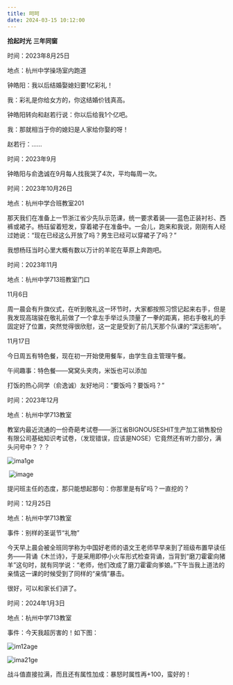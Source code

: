 ```yaml
---
title: 呵呵
date: 2024-03-15 10:12:00
---
```

**拾起时光** **三年同窗**

时间：2023年8月25日

地点：杭州中学操场室内跑道

钟皓阳：我以后结婚娶媳妇要1亿彩礼！

我：彩礼是你给女方的，你这结婚价钱真高。

钟皓阳转向和赵若行说：你以后给我1个亿吧。

我：那就相当于你的媳妇是人家给你娶的呀！

赵若行：……



时间：2023年9月

钟皓阳与俞逸诚在9月每人找我哭了4次，平均每周一次。



时间：2023年10月26日

地点：杭州中学合班教室201

那天我们在准备上一节浙江省少先队示范课，统一要求着装——蓝色正装衬衫、西裤或裙子。杨珏留着短发，穿着裙子在准备中。一会儿，跑来和我说，刚刚有人经过她说：“现在已经这么开放了吗？男生已经可以穿裙子了吗？”

我想杨珏当时心里大概有数以万计的羊驼在草原上奔跑吧。



时间：2023年11月

地点：杭州中学713班教室门口

11月6日

周一晨会有升旗仪式，在听到敬礼这一环节时，大家都按照习惯记起来右手，但是我发现高瑞骏在敬礼前做了一个拿左手举过头顶量了一拳的距离，把右手敬礼的手固定好了位置，突然觉得很欣慰，这一定是受到了前几天那个队课的“深远影响”。



11月17日

今日周五有特色餐，现在初一开始使用餐车，由学生自主管理午餐。

午间趣事：特色餐——窝窝头夹肉，米饭也可以添加

打饭的热心同学（俞逸诚）友好地问：“要饭吗？要饭吗？”



时间：2023年12月

地点：杭州中学713教室

教室内最近流通的一份奇葩考试卷——浙江省BIGNOUSESHIT生产加工销售股份有限公司基础知识考试卷，（发现错误，应该是NOSE）它竟然还有听力部分，满头问号中？？？

![ima1ge](http://cdn.n-bc.top/3.jpeg)

​    ![image](http://cdn.n-bc.top/4.jpeg)

提问班主任的态度，那只能想起那句：你那里是有矿吗？一直挖的？



时间：12月25日

地点：杭州中学713教室

事件：别样的圣诞节“礼物”

今天早上晨会被全班同学称为中国好老师的语文王老师早早来到了班级布置早读任务——背诵《木兰诗》，于是采用即停小火车形式检查背诵，当背到“磨刀霍霍向猪羊”这句时，就有同学说：“老师，他们改成了磨刀霍霍向爹娘。”下午当我上道法的亲情这一课的时候受到了同样的“亲情”暴击。

很好，可以和家长们讲了。



时间：2024年1月3日

地点：杭州中学713教室

事件：今天我超厉害的！如下图：

![im12age](http://cdn.n-bc.top/1.jpeg)

![ima21ge](http://cdn.n-bc.top/2.jpeg)

战斗值直接拉满，而且还有属性加成：暴怒时属性再+100，蛮好的！
